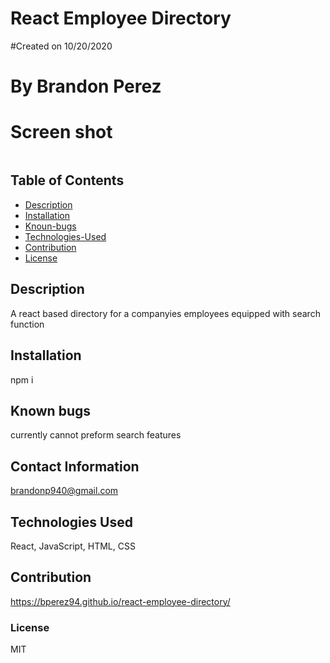 # React Employee Directory
    
#Created on 10/20/2020

# By Brandon Perez

# Screen shot
<img scr = "Screenshot161.png">

## Table of Contents
* [Description](#Description)
* [Installation](#Installation)
* [Knoun-bugs](#Known-bugs)
* [Technologies-Used](#Technologies-Used)
* [Contribution](#Contribution)
* [License](License)

## Description 
A react based directory for a companyies employees equipped with search function
    
## Installation
npm i
    
## Known bugs
currently cannot preform search features
    
## Contact Information
brandonp940@gmail.com
    
## Technologies Used 
React, JavaScript, HTML, CSS
    
## Contribution
https://bperez94.github.io/react-employee-directory/
    
### License
MIT
